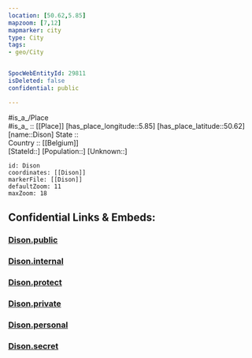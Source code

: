 ```yaml
---
location: [50.62,5.85] 
mapzoom: [7,12] 
mapmarker: city 
type: City
tags:
- geo/City


SpocWebEntityId: 29811
isDeleted: false
confidential: public

---
```

#is_a_/Place  
#is_a_ :: [[Place]] 
[has_place_longitude::5.85] 
[has_place_latitude::50.62] 
[name::Dison] 
State ::  
Country :: [[Belgium]]  
[StateId::] 
[Population::] 
[Unknown::] 


```leaflet
id: Dison
coordinates: [[Dison]] 
markerFile: [[Dison]] 
defaultZoom: 11 
maxZoom: 18
```


## Confidential Links & Embeds: 

### [Dison.public](/_public/\Earth\Continent\Europe\Europe~West\Belgium\Regions~Belgium\Wallonie\counties~Wallonie\Liège\CityDison.public.md) 

### [Dison.internal](/_internal/\Earth\Continent\Europe\Europe~West\Belgium\Regions~Belgium\Wallonie\counties~Wallonie\Liège\CityDison.internal.md) 

### [Dison.protect](/_protect/\Earth\Continent\Europe\Europe~West\Belgium\Regions~Belgium\Wallonie\counties~Wallonie\Liège\CityDison.protect.md) 

### [Dison.private](/_private/\Earth\Continent\Europe\Europe~West\Belgium\Regions~Belgium\Wallonie\counties~Wallonie\Liège\CityDison.private.md) 

### [Dison.personal](/_personal/\Earth\Continent\Europe\Europe~West\Belgium\Regions~Belgium\Wallonie\counties~Wallonie\Liège\CityDison.personal.md) 

### [Dison.secret](/_secret/\Earth\Continent\Europe\Europe~West\Belgium\Regions~Belgium\Wallonie\counties~Wallonie\Liège\CityDison.secret.md)

